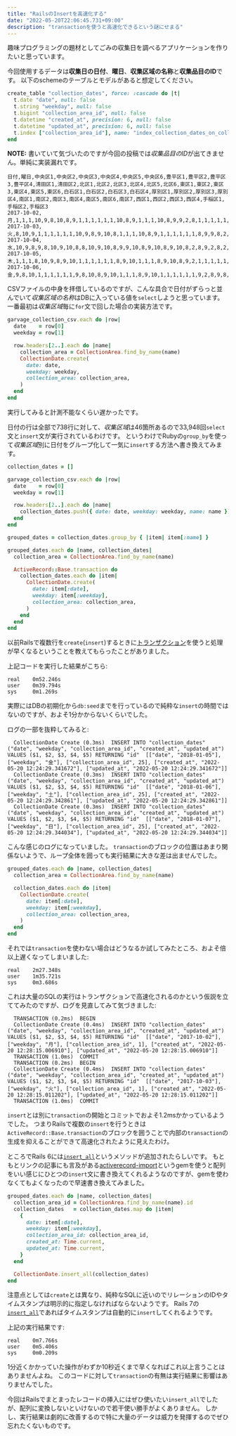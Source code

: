 ```yaml
---
title: "RailsのInsertを高速化する"
date: "2022-05-20T22:06:45.731+09:00"
description: "transactionを使うと高速化できるという謎にせまる"
---
```


趣味プログラミングの題材としてごみの収集日を調べるアプリケーションを作りたいと思っています。

今回使用するデータは**収集日の日付**、**曜日**、**収集区域の名称**と**収集品目のID**です。
以下のschemeのテーブルとモデルがあると想定してください。

```ruby
create_table "collection_dates", force: :cascade do |t|
  t.date "date", null: false
  t.string "weekday", null: false
  t.bigint "collection_area_id", null: false
  t.datetime "created_at", precision: 6, null: false
  t.datetime "updated_at", precision: 6, null: false
  t.index ["collection_area_id"], name: "index_collection_dates_on_collection_area_id"
end
```

**NOTE:** 書いていて気づいたのですが今回の投稿では*収集品目のID*が出てきません。単純に実装漏れです。

```
日付,曜日,中央区1,中央区2,中央区3,中央区4,中央区5,中央区6,豊平区1,豊平区2,豊平区3,豊平区4,清田区1,清田区2,北区1,北区2,北区3,北区4,北区5,北区6,東区1,東区2,東区3,東区4,東区5,東区6,白石区1,白石区2,白石区3,白石区4,厚別区1,厚別区2,厚別区3,厚別区4,南区1,南区2,南区3,南区4,南区5,南区6,南区7,西区1,西区2,西区3,西区4,手稲区1,手稲区2,手稲区3
2017-10-02,月,1,1,1,10,9,8,10,8,9,1,1,1,1,1,1,10,8,9,1,1,1,10,8,9,9,2,8,1,1,1,1,1,1,1,1,11,9,9,8,1,1,1,9,8,11,8
2017-10-03,火,8,10,9,1,1,1,1,1,1,10,9,8,9,10,8,1,1,1,10,8,9,1,1,1,1,1,1,8,9,9,8,2,9,11,8,1,1,1,1,9,11,8,1,1,1,1
2017-10-04,水,10,9,8,9,8,10,9,10,8,8,10,9,10,8,9,9,10,8,9,10,8,9,10,8,2,8,9,2,8,2,2,9,8,9,11,8,8,11,9,8,9,11,11,9,8,11
2017-10-05,木,1,1,1,8,10,9,8,9,10,1,1,1,1,1,1,8,9,10,1,1,1,8,9,10,8,9,2,1,1,1,1,1,1,1,1,9,11,8,11,1,1,1,8,11,9,9
2017-10-06,金,9,8,10,1,1,1,1,1,1,9,8,10,8,9,10,1,1,1,8,9,10,1,1,1,1,1,1,9,2,8,9,8,11,8,9,1,1,1,1,11,8,9,1,1,1,1
```

CSVファイルの中身を拝借しているのですが、こんな具合で日付がずらっと並んでいて*収集区域の名称*はDBに入っている値を`select`しようと思っています。
一番最初は*収集区域*毎に`for`文で回した場合の実装方法です。

```ruby
garvage_collection_csv.each do |row|
  date    = row[0]
  weekday = row[1]

  row.headers[2..].each do |name|
    collection_area = CollectionArea.find_by_name(name)
    CollectionDate.create(
      date: date,
      weekday: weekday,
      collection_area: collection_area,
    )
  end
end
```

実行してみると計測不能なくらい遅かったです。

日付の行は全部で738行に対して、*収集区域*は46箇所あるので33,948回`select`文と`insert`文が実行されているわけです。
というわけでRubyの`group_by`を使って*収集区域*別に日付をグループ化して一気に`insert`する方法へ書き換えてみます。

```ruby
collection_dates = []

garvage_collection_csv.each do |row|
  date    = row[0]
  weekday = row[1]

  row.headers[2..].each do |name|
    collection_dates.push({ date: date, weekday: weekday, name: name })
  end
end

grouped_dates = collection_dates.group_by { |item| item[:name] }

grouped_dates.each do |name, collection_dates|
  collection_area = CollectionArea.find_by_name(name)

  ActiveRecord::Base.transaction do
    collection_dates.each do |item|
      CollectionDate.create(
        date: item[:date],
        weekday: item[:weekday],
        collection_area: collection_area,
      )
    end
  end
end
```

以前Railsで複数行を`create`(`insert`)するときに[トランザクション][rails-transaction]を使うと処理が早くなるということを教えてもらったことがありました。

上記コードを実行した結果がこちら:
```
real    0m52.246s
user    0m39.794s
sys     0m1.269s
```

実際にはDBの初期化から`db:seed`までを行っているので純粋な`insert`の時間ではないのですが、およそ1分かからないくらいでした。

ログの一部を抜粋してみると:
```
  CollectionDate Create (0.3ms)  INSERT INTO "collection_dates" ("date", "weekday", "collection_area_id", "created_at", "updated_at") VALUES ($1, $2, $3, $4, $5) RETURNING "id"  [["date", "2018-01-05"], ["weekday", "金"], ["collection_area_id", 25], ["created_at", "2022-05-20 12:24:29.341672"], ["updated_at", "2022-05-20 12:24:29.341672"]]
  CollectionDate Create (0.3ms)  INSERT INTO "collection_dates" ("date", "weekday", "collection_area_id", "created_at", "updated_at") VALUES ($1, $2, $3, $4, $5) RETURNING "id"  [["date", "2018-01-06"], ["weekday", "土"], ["collection_area_id", 25], ["created_at", "2022-05-20 12:24:29.342861"], ["updated_at", "2022-05-20 12:24:29.342861"]]
  CollectionDate Create (0.3ms)  INSERT INTO "collection_dates" ("date", "weekday", "collection_area_id", "created_at", "updated_at") VALUES ($1, $2, $3, $4, $5) RETURNING "id"  [["date", "2018-01-07"], ["weekday", "日"], ["collection_area_id", 25], ["created_at", "2022-05-20 12:24:29.344034"], ["updated_at", "2022-05-20 12:24:29.344034"]]
```

こんな感じのログになっていました。
`transaction`のブロックの位置はあまり関係ないようで、ループ全体を囲っても実行結果に大きな差は出ませんでした。

```ruby
grouped_dates.each do |name, collection_dates|
  collection_area = CollectionArea.find_by_name(name)

  collection_dates.each do |item|
    CollectionDate.create(
      date: item[:date],
      weekday: item[:weekday],
      collection_area: collection_area,
    )
  end
end
```

それでは`transaction`を使わない場合はどうなるか試してみたところ、およそ倍以上遅くなってしまいました:
```
real    2m27.348s
user    1m35.721s
sys     0m3.686s
```

これは大量のSQLの実行はトランザクションで高速化されるのかという仮説を立ててみたのですが、ログを見直してみて気づきました:
```
  TRANSACTION (0.2ms)  BEGIN
  CollectionDate Create (0.4ms)  INSERT INTO "collection_dates" ("date", "weekday", "collection_area_id", "created_at", "updated_at") VALUES ($1, $2, $3, $4, $5) RETURNING "id"  [["date", "2017-10-02"], ["weekday", "月"], ["collection_area_id", 1], ["created_at", "2022-05-20 12:28:15.006910"], ["updated_at", "2022-05-20 12:28:15.006910"]]
  TRANSACTION (1.0ms)  COMMIT
  TRANSACTION (0.2ms)  BEGIN
  CollectionDate Create (0.4ms)  INSERT INTO "collection_dates" ("date", "weekday", "collection_area_id", "created_at", "updated_at") VALUES ($1, $2, $3, $4, $5) RETURNING "id"  [["date", "2017-10-03"], ["weekday", "火"], ["collection_area_id", 1], ["created_at", "2022-05-20 12:28:15.011202"], ["updated_at", "2022-05-20 12:28:15.011202"]]
  TRANSACTION (1.0ms)  COMMIT
```

`insert`とは別に`transaction`の開始とコミットでおよそ1.2msかかっているようでした。
つまりRailsで複数の`insert`を行うときは`ActiveRecord::Base.transaction`のブロックを囲うことで内部の`transaction`の生成を抑えることができて高速化されたように見えたわけ。

ところでRails 6には[`insert_all`][rails-6-insert-all]というメソッドが追加されたらしいです。
もともとリンクの記事にも言及がある[activerecord-import][activerecord-import]というgemを使うと配列をいい感じにひとつの`insert`文に書き換えてくれるようなのですが、gemを使わなくてもよくなったので早速書き換えてみました。

```ruby
grouped_dates.each do |name, collection_dates|
  collection_area_id = CollectionArea.find_by_name(name).id
  collection_dates   = collection_dates.map do |item|
    {
      date: item[:date],
      weekday: item[:weekday],
      collection_area_id: collection_area_id,
      created_at: Time.current,
      updated_at: Time.current,
    }
  end

  CollectionDate.insert_all(collection_dates)
end
```

注意点としては`create`とは異なり、純粋なSQLに近いのでリレーションのIDやタイムスタンプは明示的に指定しなければならないようです。
Rails 7の[`insert_all`][rails-7-insert-all]であればタイムスタンプは自動的に`insert`してくれるようです。

上記の実行結果です:
```
real    0m7.766s
user    0m5.406s
sys     0m0.209s
```

1分近くかかっていた操作がわずか10秒近くまで早くなればこれ以上言うことはありませんよね。
このコードに対して`transaction`の有無は実行結果に影響はありませんでした。

今回はRailsでまとまったレコードの挿入にはぜひ使いたい`insert_all`でしたが、配列に変換しないといけないので若干使い勝手がよくありません。
しかし、実行結果は劇的に改善するので特に大量のデータは威力を発揮するのでぜひ忘れたくないものです。

[rails-transaction]: https://api.rubyonrails.org/classes/ActiveRecord/Transactions/ClassMethods.html
[rails-6-insert-all]: https://blog.saeloun.com/2019/11/26/rails-6-insert-all.html
[activerecord-import]: https://github.com/zdennis/activerecord-import
[rails-7-insert-all]: https://blog.saeloun.com/2022/01/18/rails-7-updates-timestamp-for-insert-and-upsert-all-queries.html
